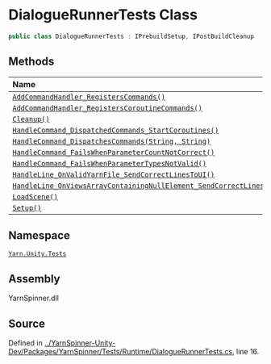 # DialogueRunnerTests Class


```csharp
public class DialogueRunnerTests : IPrebuildSetup, IPostBuildCleanup
```



## Methods
|Name|Description|
|:---|:---|
|[`AddCommandHandler_RegistersCommands()`](/api/csharp/yarn.unity.tests/dialoguerunnertests.addcommandhandler_registerscommands.md)||
|[`AddCommandHandler_RegistersCoroutineCommands()`](/api/csharp/yarn.unity.tests/dialoguerunnertests.addcommandhandler_registerscoroutinecommands.md)||
|[`Cleanup()`](/api/csharp/yarn.unity.tests/dialoguerunnertests.cleanup.md)||
|[`HandleCommand_DispatchedCommands_StartCoroutines()`](/api/csharp/yarn.unity.tests/dialoguerunnertests.handlecommand_dispatchedcommands_startcoroutines.md)||
|[`HandleCommand_DispatchesCommands(String, String)`](/api/csharp/yarn.unity.tests/dialoguerunnertests.handlecommand_dispatchescommands-system.string,system.string-.md)||
|[`HandleCommand_FailsWhenParameterCountNotCorrect()`](/api/csharp/yarn.unity.tests/dialoguerunnertests.handlecommand_failswhenparametercountnotcorrect.md)||
|[`HandleCommand_FailsWhenParameterTypesNotValid()`](/api/csharp/yarn.unity.tests/dialoguerunnertests.handlecommand_failswhenparametertypesnotvalid.md)||
|[`HandleLine_OnValidYarnFile_SendCorrectLinesToUI()`](/api/csharp/yarn.unity.tests/dialoguerunnertests.handleline_onvalidyarnfile_sendcorrectlinestoui.md)||
|[`HandleLine_OnViewsArrayContainingNullElement_SendCorrectLinesToUI()`](/api/csharp/yarn.unity.tests/dialoguerunnertests.handleline_onviewsarraycontainingnullelement_sendcorrectlinestoui.md)||
|[`LoadScene()`](/api/csharp/yarn.unity.tests/dialoguerunnertests.loadscene.md)||
|[`Setup()`](/api/csharp/yarn.unity.tests/dialoguerunnertests.setup.md)||
## Namespace
[`Yarn.Unity.Tests`](/api/csharp/yarn.unity.tests/README.md)

## Assembly
YarnSpinner.dll

## Source
Defined in [../YarnSpinner-Unity-Dev/Packages/YarnSpinner/Tests/Runtime/DialogueRunnerTests.cs](https://github.com/YarnSpinnerTool/YarnSpinner-Unity//blob/develop/Tests/Runtime/DialogueRunnerTests.cs#L16), line 16.

